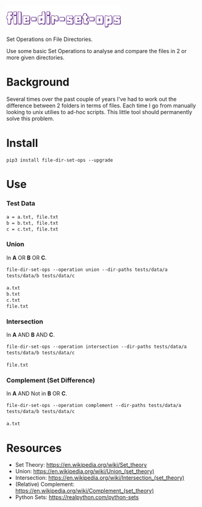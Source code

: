 <img src="images/file-dir-set-ops.png" alt="file-dir-set-ops" width="300">

Set Operations on File Directories.

Use some basic Set Operations to analyse and compare the files in 2 or more given directories.

# Background
Several times over the past couple of years I've had to work out the difference between 2 folders in terms of files. Each time I go from manually looking to unix utilies to ad-hoc scripts. This little tool should permanently solve this problem.


# Install
```
pip3 install file-dir-set-ops --upgrade
```


# Use
### Test Data
```
a = a.txt, file.txt
b = b.txt, file.txt
c = c.txt, file.txt
```
### Union
In **A** OR **B** OR **C**.
```
file-dir-set-ops --operation union --dir-paths tests/data/a tests/data/b tests/data/c

a.txt
b.txt
c.txt
file.txt
```
### Intersection
In **A** AND **B** AND **C**.
```
file-dir-set-ops --operation intersection --dir-paths tests/data/a tests/data/b tests/data/c

file.txt
```
### Complement (Set Difference)
In **A** AND Not in **B** OR **C**.
```
file-dir-set-ops --operation complement --dir-paths tests/data/a tests/data/b tests/data/c

a.txt
```


# Resources
* Set Theory: https://en.wikipedia.org/wiki/Set_theory
* Union: https://en.wikipedia.org/wiki/Union_(set_theory)
* Intersection: https://en.wikipedia.org/wiki/Intersection_(set_theory)
* (Relative) Complement: https://en.wikipedia.org/wiki/Complement_(set_theory)
* Python Sets: https://realpython.com/python-sets
